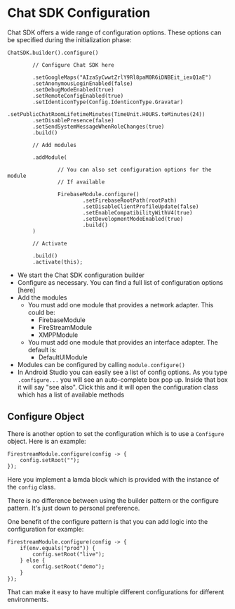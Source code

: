 # Chat SDK Configuration

Chat SDK offers a wide range of configuration options. These options can be specified during the initialization phase:

```
ChatSDK.builder().configure()

        // Configure Chat SDK here

        .setGoogleMaps("AIzaSyCwwtZrlY9Rl8paM0R6iDNBEit_iexQ1aE")
        .setAnonymousLoginEnabled(false)
        .setDebugModeEnabled(true)
        .setRemoteConfigEnabled(true)
        .setIdenticonType(Config.IdenticonType.Gravatar)
        .setPublicChatRoomLifetimeMinutes(TimeUnit.HOURS.toMinutes(24))
        .setDisablePresence(false)
        .setSendSystemMessageWhenRoleChanges(true)
        .build()

        // Add modules
        
        .addModule(
        
                // You can also set configuration options for the module
                // If available
                
                FirebaseModule.configure()
                        .setFirebaseRootPath(rootPath)
                        .setDisableClientProfileUpdate(false)
                        .setEnableCompatibilityWithV4(true)
                        .setDevelopmentModeEnabled(true)
                        .build()
        )

        // Activate
        
        .build()
        .activate(this);
```

- We start the Chat SDK configuration builder
- Configure as necessary. You can find a full list of configuration options [here]
- Add the modules
	- You must add one module that provides a network adapter. This could be:
		- FirebaseModule
		- FireStreamModule
		- XMPPModule
	- You must add one module that provides an interface adapter. The default is:
		- DefaultUIModule	 	
- Modules can be configured by calling `module.configure()`
- In Android Studio you can easily see a list of config options. As you type `.configure...` you will see an auto-complete box pop up. Inside that box it will say "see also". Click this and it will open the configuration class which has a list of available methods
 
## Configure Object 
 
There is another option to set the configuration which is to use a `Configure` object. Here is an example:

```
FirestreamModule.configure(config -> {
    config.setRoot("");
});
```

Here you implement a lamda block which is provided with the instance of the `config` class. 

There is no difference between using the builder pattern or the configure pattern. It's just down to personal preference. 

One benefit of the configure pattern is that you can add logic into the configuration for example:

```
FirestreamModule.configure(config -> {
	if(env.equals("prod")) {
    	config.setRoot("live");
	} else {
	    config.setRoot("demo");
	}
});
```

That can make it easy to have multiple different configurations for different environments. 
	